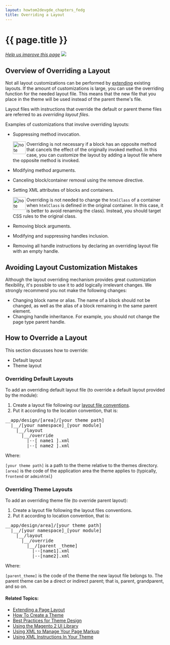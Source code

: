 ```yaml
---
layout: howtom2devgde_chapters_fedg 
title: Overriding a Layout
---
```

 
<h1 id="fedg_layout_override">{{ page.title }}</h1>

<p><a href="{{ site.githuburl }}m2fedg/layout/layout-override.md" target="_blank"><em>Help us improve this page</em></a>&nbsp;<img src="{{ site.baseurl }}common/images/newWindow.gif"/></p>

<h2 id="fedg_layout_override_overview">Overview of Overriding a Layout</h2>

Not all layout customizations can be performed by <a href="{{ site.gdeurl }}m2fedg/layout/layout-extend.html">extending</a> existing layouts. If the amount of customizations is large, you can use the overriding function for the needed layout file. This means that the new file that you place in the theme will be used instead of the parent theme's file.

Layout files with instructions that override the default or parent theme files are referred to as *overriding layout files*.
 
Examples of customizations that involve overriding layouts:

*	Suppressing method invocation.

	<div class="bs-callout bs-callout-info" id="info">
	<img src="{{ site.baseurl }}common/images/icon_note.png" alt="note" align="left" width="40" />
	<span class="glyphicon-class">
		<p>Overriding is not necessary if a block has an opposite method that cancels the effect of the originally invoked method. In this case, you can customize the layout by adding a layout file where the opposite method is invoked.</p></span>
	</div>
	
*	Modifying method arguments.
*	Canceling block/container removal using the remove directive.
*	Setting XML attributes of blocks and containers.

	<div class="bs-callout bs-callout-info" id="info">
	<img src="{{ site.baseurl }}common/images/icon_note.png" alt="note" align="left" width="40" />
	<span class="glyphicon-class">
		<p>Overriding is not needed to change the <code>htmlClass</code> of a container when <code>htmlClass</code> is defined in the original container. In this case, it is better to avoid renaming the class). Instead, you should target CSS rules to the original class.</p></span>
	</div>

*	Removing block arguments.
*	Modifying and suppressing handles inclusion.
*	Removing all handle instructions by declaring an overriding layout file with an empty handle.

<h2 id="layout_override_bad">Avoiding Layout Customization Mistakes</h2>

Although the layout overriding mechanism provides great customization flexibility, it's possible to use it to add logically irrelevant changes. We strongly recommend you not make the following changes:

*	Changing block name or alias. The name of a block should not be changed, as well as the alias of a block remaining in the same parent element.
*	Changing handle inheritance. For example, you should not change the page type parent handle.


<h2 id="fedg_layout_override_howto">How to Override a Layout</h2>

This section discusses how to override:

*	Default layout
*	Theme layout

<h3 id="fedg_layout_override_default">Overriding Default Layouts</h3>

To add an overriding default layout file (to override a default layout provided by the module):

1.	Create a layout file following our <a href="{{ site.gdeurl }}m2fedg/layout/layout-overview.html#layout_conventions">layout file conventions</a>.
2.	Put it according to the location convention, that is:

<pre>__app/design/[area]/[your theme path]
  |__/[your namespace]_[your module]
    |__/layout
      |__/override
        |--[ name1 ].xml
        |--[ name2 ].xml</pre>

Where:

`[your theme path]` is a path to the theme relative to the themes directory.
`[area]` is the code of the application area the theme applies to (typically, `frontend` or `adminhtml`)

<h3 id="fedg_layout_override_theme">Overriding Theme Layouts</h3>

To add an overriding theme file (to override parent layout):

1.	Create a layout file following the layout files conventions.
2.	Put it according to location convention, that is:

<pre>__app/design/area]/[your theme path]
  |__/[your namespace]_[your module]
    |__/layout
      |__/override
        |__/[parent _theme]
          |--[name1].xml  
          |--[name2].xml</pre>

Where:

`[parent_theme]` is the code of the theme the new layout file belongs to. The parent theme can be a direct or indirect parent; that is, parent, grandparent, and so on.




#### Related Topics:

*	<a href="{{ site.gdeurl }}m2fedg/layout/layout-extend.html">Extending a Page Layout</a>
*	<a href="{{ site.gdeurl }}m2fedg/layout/layout-how-to-theme.html">How To Create a Theme</a>
*	<a href="{{ site.gdeurl }}m2fedg/layout/layout-theme-bestpr.html">Best Practices for Theme Design</a>
*	<a href="{{ site.gdeurl }}m2fedg/layout/magento-ui-lib.html">Using the Magento 2 UI Library</a>
*	<a href="{{ site.gdeurl }}m2fedg/layout/layout-xml-page-markup.html">Using XML to Manage Your Page Markup</a>
*	<a href="{{ site.gdeurl }}m2fedg/layout/layout-xml-instrux.html">Using XML Instructions In Your Theme</a>